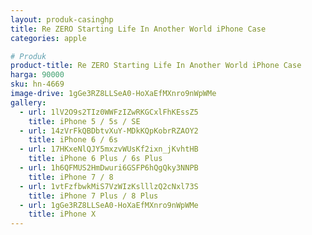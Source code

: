 ```yaml
---
layout: produk-casinghp
title: Re ZERO Starting Life In Another World iPhone Case
categories: apple

# Produk
product-title: Re ZERO Starting Life In Another World iPhone Case
harga: 90000
sku: hn-4669
image-drive: 1gGe3RZ8LLSeA0-HoXaEfMXnro9nWpWMe
gallery:
  - url: 1lV2O9s2TIz0WWFzIZwRKGCxlFhKEssZ5
    title: iPhone 5 / 5s / SE
  - url: 14zVrFkQBDbtvXuY-MDkKQpKobrRZAOY2
    title: iPhone 6 / 6s
  - url: 17HKxeNlQJY5mxzvWUsKf2ixn_jKvhtHB
    title: iPhone 6 Plus / 6s Plus
  - url: 1h6QFMUS2HmDwuri6GSFP6hQgQky3NNPB
    title: iPhone 7 / 8
  - url: 1vtFzfbwkMiS7VzWIzKslllzQ2cNxl73S
    title: iPhone 7 Plus / 8 Plus
  - url: 1gGe3RZ8LLSeA0-HoXaEfMXnro9nWpWMe
    title: iPhone X
---
```

